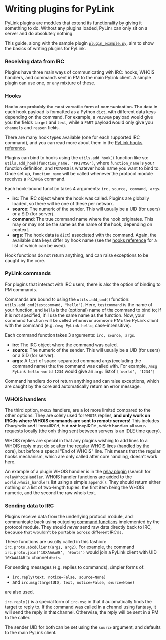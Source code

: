 # Writing plugins for PyLink

PyLink plugins are modules that extend its functionality by giving it something to do. Without any plugins loaded, PyLink can only sit on a server and do absolutely nothing.

This guide, along with the sample plugin [`plugin_example.py`](plugin_example.py), aim to show the basics of writing plugins for PyLink.

### Receiving data from IRC

Plugins have three main ways of communicating with IRC: hooks, WHOIS handlers, and commands sent in PM to the main PyLink client. A simple plugin can use one, or any mixture of these.

### Hooks

Hooks are probably the most versatile form of communication. The data in each hook payload is formatted as a Python `dict`, with different data keys depending on the command.
For example, a `PRIVMSG` payload would give you the fields `target` and `text`, while a `PART` payload would only give you `channels` and `reason` fields.

There are many hook types available (one for each supported IRC command), and you can read more about them in the [PyLink hooks reference](hooks-reference.md).

Plugins can bind to hooks using the `utils.add_hook()` function like so: `utils.add_hook(function_name, 'PRIVMSG')`, where `function_name` is your function definition, and `PRIVMSG` is whatever hook name you want to bind to. Once set up, `function_name` will be called whenever the protocol module receives a `PRIVMSG` command.

Each hook-bound function takes 4 arguments: `irc, source, command, args`.
- **irc**: The IRC object where the hook was called. Plugins are globally loaded, so there will be one of these per network.
- **source**: The numeric of the sender. This will usually be a UID (for users) or a SID (for server).
- **command**: The true command name where the hook originates. This may or may not be the same as the name of the hook, depending on context.
- **args**: The hook data (a `dict`) associated with the command. Again, the available data keys differ by hook name
(see the [hooks reference](hooks-reference.md) for a list of which can be used).

Hook functions do not return anything, and can raise exceptions to be caught by the core.

### PyLink commands

For plugins that interact with IRC users, there is also the option of binding to PM commands.

Commands are bound to using the `utils.add_cmd()` function: `utils.add_cmd(testcommand, "hello")`. Here, `testcommand` is the name of your function, and `hello` is the (optional) name of the command to bind to; if it is not specified, it'll use the same name as the function.
Now, your command function will be called whenever someone PMs the PyLink client with the command (e.g. `/msg PyLink hello`, case-insensitive).

Each command function takes 3 arguments: `irc, source, args`.
- **irc**: The IRC object where the command was called.
- **source**: The numeric of the sender. This will usually be a UID (for users) or a SID (for server).
- **args**: A `list` of space-separated command args (excluding the command name) that the command was called with. For example, `/msg PyLink hello world 1234` would give an `args` list of `['world', '1234']`

Command handlers do not return anything and can raise exceptions, which are caught by the core and automatically return an error message.

### WHOIS handlers

The third option, `WHOIS` handlers, are a lot more limited compared to the other options. They are solely used for `WHOIS` replies, **and only work on IRCds where WHOIS commands are sent to remote servers!** This includes Charybdis and UnrealIRCd, but **not** InspIRCd, which handles all `WHOIS` requests locally (the only thing sent between servers is an IDLE time query).

WHOIS replies are special in that any plugins wishing to add lines to a WHOIS reply must do so after the regular WHOIS lines (handled by the core), but before a special "End of WHOIS" line. This means that the regular hooks mechanism, which are only called after core handling, doesn't work here.

An example of a plugin WHOIS handler is in the [relay plugin](../../plugins/relay.py) (search for `relayWhoisHandler`. WHOIS handler functions are added to the `world.whois_handlers` list using a simple `append()`. They should return either nothing or a list of two-length tuples: the first item being the WHOIS numeric, and the second the raw whois text.

### Sending data to IRC

Plugins receive data from the underlying protocol module, and communicate back using outgoing [command functions](pmodule-spec.md) implemented by the protocol module. They should *never* send raw data directly back to IRC, because that wouldn't be portable across different IRCds.

These functions are usually called in this fashion: `irc.proto.abcdClient(arg1, arg2)`. For example, the command `irc.proto.join('10XAAAAAB', '#bots')` would join a PyLink client with UID `10XAAAAAB` to channel `#bots`.

For sending messages (e.g. replies to commands), simpler forms of:

- `irc.reply(text, notice=False, source=None)`
- and `irc.msg(targetUID, text, notice=False, source=None)`

are also used.

`irc.reply()` is a special form of `irc.msg` in that it automatically finds the target to reply to. If the command was called in a channel using fantasy, it will send the reply in that channel. Otherwise, the reply will be sent in a PM to the caller.

The sender UID for both can be set using the `source` argument, and defaults to the main PyLink client.
